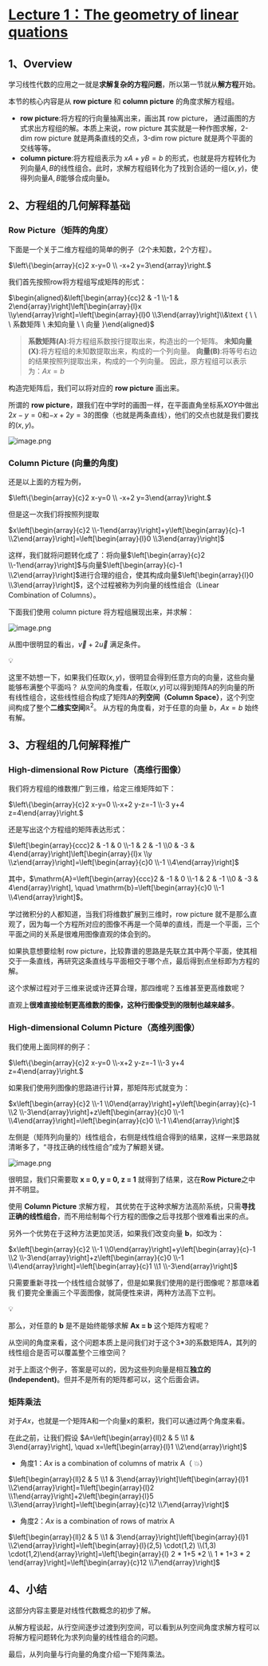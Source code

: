 # [Lecture 1：The geometry of linear quations](https://ocw.mit.edu/courses/18-06-linear-algebra-spring-2010/resources/lecture-1-the-geometry-of-linear-equations/)

## 1、Overview

学习线性代数的应用之一就是**求解复杂的方程问题**，所以第一节就从**解方程**开始。

本节的核心内容是从 **row picture** 和 **column picture** 的角度求解方程组。

- **row picture**:将方程的行向量抽离出来，画出其 row picture， 通过画图的方式求出方程组的解。本质上来说，row picture 其实就是一种作图求解，2-dim row picture 就是两条直线的交点，3-dim row picture 就是两个平面的交线等等。
- **column picture**:将方程组表示为 $xA+yB = b$ 的形式，也就是将方程转化为列向量$A,B$的线性组合。此时，求解方程组转化为了找到合适的一组$(x,y)$，使得列向量$A,B$能够合成向量$b$。

## 2、方程组的几何解释基础

### Row Picture（矩阵的角度）

下面是一个关于二维方程组的简单的例子（2个未知数，2个方程）。

$\left\{\begin{array}{c}2 x-y=0 \\ -x+2 y=3\end{array}\right.$

我们首先按照row将方程组写成矩阵的形式：

$\begin{aligned}&\left[\begin{array}{cc}2 & -1 \\-1 & 2\end{array}\right]\left[\begin{array}{l}x \\y\end{array}\right]=\left[\begin{array}{l}0 \\3\end{array}\right]\\&\text { \ \ \ 系数矩阵 \ 未知向量 \ \ 向量 }\end{aligned}$

> **系数矩阵(A)**:将方程组系数按行提取出来，构造出的一个矩阵。
**未知向量(X)**:将方程组的未知数提取出来，构成的一个列向量。
**向量(B)**:将等号右边的结果按照列提取出来，构成的一个列向量。
因此，原方程组可以表示为：$Ax = b$
> 

构造完矩阵后，我们可以将对应的 **row picture** 画出来。

所谓的 **row picture**，跟我们在中学时的画图一样，在平面直角坐标系$XOY$中做出$2 x-y=0$和$-x+2 y = 3$的图像（也就是两条直线），他们的交点也就是我们要找的$(x,y)$。

![image.png](../.assert/Linear-Algebra-MIT/Lecture1/image.png)

### Column Picture (向量的角度)

还是以上面的方程为例，

$\left\{\begin{array}{c}2 x-y=0 \\ -x+2 y=3\end{array}\right.$

但是这一次我们将按照列提取

$x\left[\begin{array}{c}2 \\-1\end{array}\right]+y\left[\begin{array}{c}-1 \\2\end{array}\right]=\left[\begin{array}{l}0 \\3\end{array}\right]$

这样，我们就将问题转化成了：将向量$\left[\begin{array}{c}2 \\-1\end{array}\right]$与向量$\left[\begin{array}{c}-1 \\2\end{array}\right]$进行合理的组合，使其构成向量$\left[\begin{array}{l}0 \\3\end{array}\right]$，这个过程被称为列向量的线性组合（Linear Combination of Columns）。

下面我们使用 column picture 将方程组展现出来，并求解：

![image.png](../.assert/Linear-Algebra-MIT/Lecture1/image1.png)

从图中很明显的看出，$\vec{v}+2\vec{u}$ 满足条件。

<aside>
💡

这里不妨想一下，如果我们任取$(x,y)$，很明显会得到任意方向的向量，这些向量能够布满整个平面吗？
从空间的角度看，任取$(x,y)$可以得到矩阵A的列向量的所有线性组合，这些线性组合构成了矩阵A的**列空间（Column Space）**，这个列空间构成了整个**二维实空间**$\mathbb{R}^2$。
从方程的角度看，对于任意的向量 $b$，$Ax=b$ 始终有解。

</aside>

## 3、方程组的几何解释推广

### High-dimensional Row Picture（高维行图像）

我们将方程组的维数推广到三维，给定三维矩阵如下：

$\left\{\begin{array}{c}2 x-y=0 \\-x+2 y-z=-1 \\-3 y+4 z=4\end{array}\right.$

还是写出这个方程组的矩阵表达形式：

$\left[\begin{array}{ccc}2 & -1 & 0 \\-1 & 2 & -1 \\0 & -3 & 4\end{array}\right]\left[\begin{array}{l}x \\y \\z\end{array}\right]=\left[\begin{array}{c}0 \\-1 \\4\end{array}\right]$

其中，$\mathrm{A}=\left[\begin{array}{ccc}2 & -1 & 0 \\-1 & 2 & -1 \\0 & -3 & 4\end{array}\right], \quad \mathrm{b}=\left[\begin{array}{c}0 \\-1 \\4\end{array}\right]$。

学过微积分的人都知道，当我们将维数扩展到三维时，row picture 就不是那么直观了，因为每一个方程所对应的图像不再是一个简单的直线，而是一个平面，三个平面之间的关系是很难用图像直观的体会到的。

如果执意想要绘制 row picture，比较靠谱的思路是先联立其中两个平面，使其相交于一条直线，再研究这条直线与平面相交于哪个点，最后得到点坐标即为方程的解。

这个求解过程对于三维来说或许还算合理，那四维呢？五维甚至更高维数呢？

直观上**很难直接绘制更高维数的图像，这种行图像受到的限制也越来越多**。

### High-dimensional Column Picture（高维列图像）

我们使用上面同样的例子：

$\left\{\begin{array}{c}2 x-y=0 \\-x+2 y-z=-1 \\-3 y+4 z=4\end{array}\right.$

如果我们使用列图像的思路进行计算，那矩阵形式就变为：

$x\left[\begin{array}{c}2 \\-1 \\0\end{array}\right]+y\left[\begin{array}{c}-1 \\2 \\-3\end{array}\right]+z\left[\begin{array}{c}0 \\-1 \\4\end{array}\right]=\left[\begin{array}{c}0 \\-1 \\4\end{array}\right]$

左侧是（矩阵列向量的）线性组合，右侧是线性组合得到的结果，这样一来思路就清晰多了，“寻找正确的线性组合”成为了解题关键。

![image.png](../.assert/Linear-Algebra-MIT/Lecture1/image2.png)

很明显，我们只需要取 **x = 0, y = 0, z = 1** 就得到了结果，这在**Row Picture**之中并不明显。

使用 **Column Picture** 求解方程， 其优势在于这种求解方法高阶系统，只需**寻找正确的线性组合**，而不用绘制每个行方程的图像之后寻找那个很难看出来的点。

另外一个优势在于这种方法更加灵活，如果我们改变向量 **b**，如改为：

$x\left[\begin{array}{c}2 \\-1 \\0\end{array}\right]+y\left[\begin{array}{c}-1 \\2 \\-3\end{array}\right]+z\left[\begin{array}{c}0 \\-1 \\4\end{array}\right]=\left[\begin{array}{c}1 \\1 \\-3\end{array}\right]$

只需要重新寻找一个线性组合就够了，但是如果我们使用的是行图像呢？那意味着我 们要完全重画三个平面图像，就简便性来讲，两种方法高下立判。

<aside>
💡

那么，对任意的 **b** 是不是始终能够求解 **Ax = b** 这个矩阵方程呢？

从空间的角度来看，这个问题本质上是问我们对于这个3*3的系数矩阵A，其列的线性组合是否可以覆盖整个三维空间？

对于上面这个例子，答案是可以的，因为这些列向量是相互**独立的(Independent)**。但并不是所有的矩阵都可以，这个后面会讲。

</aside>

### 矩阵乘法

对于$Ax$，也就是一个矩阵A和一个向量x的乘积，我们可以通过两个角度来看。

在此之前，让我们假设 $A=\left[\begin{array}{ll}2 & 5 \\1 & 3\end{array}\right], \quad x=\left[\begin{array}{l}1 \\2\end{array}\right]$

- 角度1：$Ax$ is a combination of columns of matrix A（ 💥）

$\left[\begin{array}{ll}2 & 5 \\1 & 3\end{array}\right]\left[\begin{array}{l}1 \\2\end{array}\right]=1\left[\begin{array}{l}2 \\1\end{array}\right]+2\left[\begin{array}{l}5 \\3\end{array}\right]=\left[\begin{array}{c}12 \\7\end{array}\right]$
- 角度2：$Ax$ is a combination of rows of matrix A

$\left[\begin{array}{ll}2 & 5 \\1 & 3\end{array}\right]\left[\begin{array}{l}1 \\2\end{array}\right]=\left[\begin{array}{l}(2,5) \cdot(1,2) \\(1,3) \cdot(1,2)\end{array}\right]=\left[\begin{array}{l}
2 * 1+5 *2 \\
1 * 1+3 * 2
\end{array}\right]=\left[\begin{array}{c}12 \\7\end{array}\right]$

## 4、小结

这部分内容主要是对线性代数概念的初步了解。

从解方程谈起，从行空间逐步过渡到列空间，可以看到从列空间角度求解方程可以将解方程问题转化为求列向量的线性组合的问题。

最后，从列向量与行向量的角度介绍一下矩阵乘法。